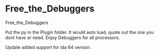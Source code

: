 Free_the_Debuggers
==================

Free_the_Debuggers

Put the py in the Plugin folder.
It would auto load, quote out the one you dont have or need.
Enjoy Debuggers for all processors.

Update added support for ida 64 version.
